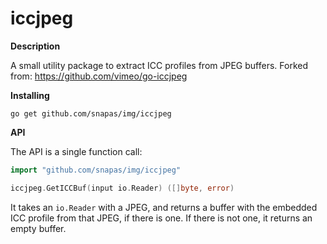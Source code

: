 # iccjpeg #

**Description**

A small utility package to extract ICC profiles from JPEG buffers. Forked from: https://github.com/vimeo/go-iccjpeg

**Installing**

```
go get github.com/snapas/img/iccjpeg
```

**API**

The API is a single function call:

```go
import "github.com/snapas/img/iccjpeg"

iccjpeg.GetICCBuf(input io.Reader) ([]byte, error)
```

It takes an `io.Reader` with a JPEG, and returns a buffer with the embedded ICC profile from that JPEG, if there is one. If there is not one, it returns an empty buffer.
